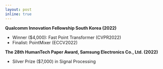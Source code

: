 ```yaml
---
layout: post
inline: true
---
```


**Qualcomm Innovation Fellowship South Korea (2022)**
- Winner ($4,000): Fast Point Transformer (CVPR2022)
- Finalist: PointMixer (ECCV2022)

**The 28th HumanTech Paper Award, Samsung Electronics Co., Ltd. (2022)**
- Silver Prize ($7,000) in Signal Processing
